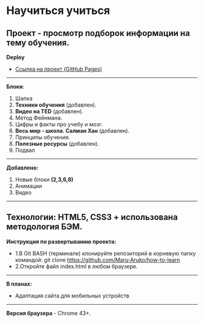 # Научиться учиться
 **Проект** - просмотр подборок информации на тему обучения.
------
**Deploy**

* [Ссылка на проект (GitHub Pages)](https://maru-aruko.github.io/how-to-learn/)
-----
 **Блоки**:
1. Шапка
2. **Техники обучения** (добавлен).
3. **Видео на TED** (добавлен).
4. Метод Фейнмана.
5. Цифры и факты про учебу и мозг.
6. **Весь мир - школа. Салман Хан** (добавлен).
7. Принципы обучения.
8. **Полезные ресурсы** (добавлен).
9. Подвал
-----
 **Добавлено:**
1. Новые блоки **(2,3,6,8)**
2. Анимации
3. Видео
-----
 **Технологии:** HTML5, CSS3 + использована методология БЭМ.
-----
 **Инструкция по развертыванию проекта:**
* 1.В Git BASH (терминале) клонируйте репозиторий в корневую папку командой: git clone https://github.com/Maru-Aruko/how-to-learn
* 2.Откройте файл index.html в любом браузере.
---
 **В планах:**
* Адаптация сайта для мобильных устройств
 ---
**Версия браузера** - Chrome 43+.



